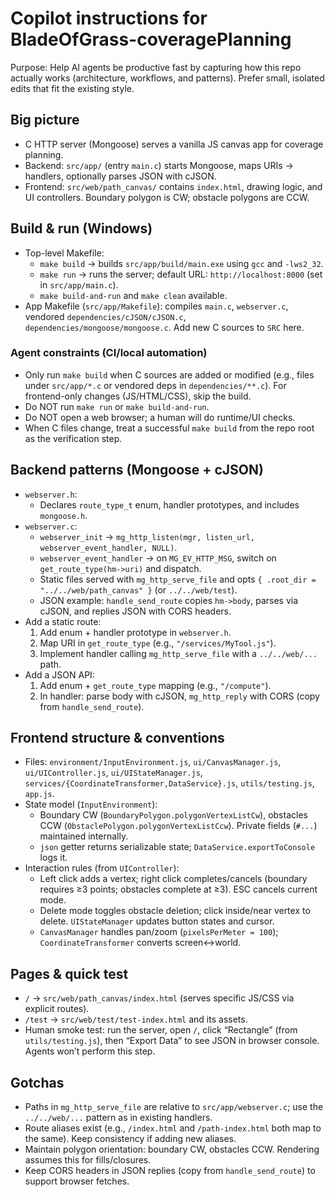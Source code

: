 # Copilot instructions for BladeOfGrass-coveragePlanning

Purpose: Help AI agents be productive fast by capturing how this repo actually works (architecture, workflows, and patterns). Prefer small, isolated edits that fit the existing style.

## Big picture
- C HTTP server (Mongoose) serves a vanilla JS canvas app for coverage planning.
- Backend: `src/app/` (entry `main.c`) starts Mongoose, maps URIs → handlers, optionally parses JSON with cJSON.
- Frontend: `src/web/path_canvas/` contains `index.html`, drawing logic, and UI controllers. Boundary polygon is CW; obstacle polygons are CCW.

## Build & run (Windows)
- Top-level Makefile:
  - `make build` → builds `src/app/build/main.exe` using `gcc` and `-lws2_32`.
  - `make run` → runs the server; default URL: `http://localhost:8000` (set in `src/app/main.c`).
  - `make build-and-run` and `make clean` available.
- App Makefile (`src/app/Makefile`): compiles `main.c`, `webserver.c`, vendored `dependencies/cJSON/cJSON.c`, `dependencies/mongoose/mongoose.c`. Add new C sources to `SRC` here.

### Agent constraints (CI/local automation)
- Only run `make build` when C sources are added or modified (e.g., files under `src/app/*.c` or vendored deps in `dependencies/**.c`). For frontend-only changes (JS/HTML/CSS), skip the build.
- Do NOT run `make run` or `make build-and-run`.
- Do NOT open a web browser; a human will do runtime/UI checks.
- When C files change, treat a successful `make build` from the repo root as the verification step.

## Backend patterns (Mongoose + cJSON)
- `webserver.h`:
  - Declares `route_type_t` enum, handler prototypes, and includes `mongoose.h`.
- `webserver.c`:
  - `webserver_init` → `mg_http_listen(mgr, listen_url, webserver_event_handler, NULL)`.
  - `webserver_event_handler` → on `MG_EV_HTTP_MSG`, switch on `get_route_type(hm->uri)` and dispatch.
  - Static files served with `mg_http_serve_file` and opts `{ .root_dir = "../../web/path_canvas" }` (or `../../web/test`).
  - JSON example: `handle_send_route` copies `hm->body`, parses via cJSON, and replies JSON with CORS headers.
- Add a static route:
  1) Add enum + handler prototype in `webserver.h`.
  2) Map URI in `get_route_type` (e.g., `"/services/MyTool.js"`).
  3) Implement handler calling `mg_http_serve_file` with a `../../web/...` path.
- Add a JSON API:
  1) Add enum + `get_route_type` mapping (e.g., `"/compute"`).
  2) In handler: parse body with cJSON, `mg_http_reply` with CORS (copy from `handle_send_route`).

## Frontend structure & conventions
- Files: `environment/InputEnvironment.js`, `ui/CanvasManager.js`, `ui/UIController.js`, `ui/UIStateManager.js`, `services/{CoordinateTransformer,DataService}.js`, `utils/testing.js`, `app.js`.
- State model (`InputEnvironment`):
  - Boundary CW (`BoundaryPolygon.polygonVertexListCw`), obstacles CCW (`ObstaclePolygon.polygonVertexListCcw`). Private fields (`#...`) maintained internally.
  - `json` getter returns serializable state; `DataService.exportToConsole` logs it.
- Interaction rules (from `UIController`):
  - Left click adds a vertex; right click completes/cancels (boundary requires ≥3 points; obstacles complete at ≥3). ESC cancels current mode.
  - Delete mode toggles obstacle deletion; click inside/near vertex to delete. `UIStateManager` updates button states and cursor.
  - `CanvasManager` handles pan/zoom (`pixelsPerMeter = 100`); `CoordinateTransformer` converts screen↔world.

## Pages & quick test
- `/` → `src/web/path_canvas/index.html` (serves specific JS/CSS via explicit routes).
- `/test` → `src/web/test/test-index.html` and its assets.
- Human smoke test: run the server, open `/`, click “Rectangle” (from `utils/testing.js`), then “Export Data” to see JSON in browser console. Agents won’t perform this step.

## Gotchas
- Paths in `mg_http_serve_file` are relative to `src/app/webserver.c`; use the `../../web/...` pattern as in existing handlers.
- Route aliases exist (e.g., `/index.html` and `/path-index.html` both map to the same). Keep consistency if adding new aliases.
- Maintain polygon orientation: boundary CW, obstacles CCW. Rendering assumes this for fills/closures.
- Keep CORS headers in JSON replies (copy from `handle_send_route`) to support browser fetches.
